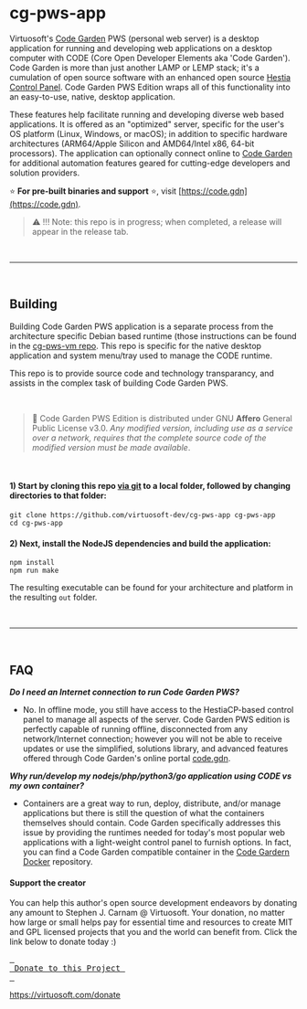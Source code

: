 # cg-pws-app
Virtuosoft's [Code Garden](https://code.gdn) PWS (personal web server) is a desktop application for running and developing web applications on a desktop computer with CODE (Core Open Developer Elements aka 'Code Garden'). Code Garden is more than just another LAMP or LEMP stack; it's a cumulation of open source software with an enhanced open source [Hestia Control Panel](https://hestiacp.com). Code Garden PWS Edition wraps all of this functionality into an easy-to-use, native, desktop application.

These features help facilitate running and developing diverse web based applications. It is offered as an "optimized" server, specific for the user's OS platform (Linux, Windows, or macOS); in addition to specific hardware architectures (ARM64/Apple Silicon and AMD64/Intel x86, 64-bit processors). The application can optionally connect online to [Code Garden](https://code.gdn) for additional automation features geared for cutting-edge developers and solution providers.

:star: **For pre-built binaries and support** :star:, visit [https://code.gdn](https://code.gdn).

> :warning: !!! Note: this repo is in progress; when completed, a release will appear in the release tab.

&nbsp;

-----

&nbsp;

## Building
Building Code Garden PWS application is a separate process from the architecture specific Debian based runtime (those instructions can be found in the [cg-pws-vm repo](https://github.com/virtuosoft-dev/cg-pws-vm). This repo is specific for the native desktop application and system menu/tray used to manage the CODE runtime.

This repo is to provide source code and technology transparancy, and assists in the complex task of building Code Garden PWS.

&nbsp;

> :triangular_flag_on_post: Code Garden PWS Edition is distributed under GNU **Affero** General Public License v3.0. *Any modified version, including use as a service over a network, requires that the complete source code of the modified version must be made available*.

&nbsp;


#### 1) Start by cloning this repo [via git](https://git-scm.com) to a local folder, followed by changing directories to that folder:
```
git clone https://github.com/virtuosoft-dev/cg-pws-app cg-pws-app
cd cg-pws-app
```

#### 2) Next, install the NodeJS dependencies and build the application:
```
npm install
npm run make
```

The resulting executable can be found for your architecture and platform in the resulting `out` folder. 

&nbsp;

-----

&nbsp;

## FAQ

***Do I need an Internet connection to run Code Garden PWS?***
* No. In offline mode, you still have access to the HestiaCP-based control panel to manage all aspects of the server. Code Garden PWS edition is perfectly capable of running offline, disconnected from any network/Internet connection; however you will not be able to receive updates or use the simplified, solutions library, and advanced features offered through Code Garden's online portal [code.gdn](https://code.gdn). 

***Why run/develop my nodejs/php/python3/go application using CODE vs my own container?***
* Containers are a great way to run, deploy, distribute, and/or manage applications but there is still the question of what the containers themselves should contain. Code Garden specifically addresses this issue by providing the runtimes needed for today's most popular web applications with a light-weight control panel to furnish options. In fact, you can find a Code Garden compatible container in the [Code Gardern Docker](https://github.com/Steveorevo/hestiacp-dockered) repository.

#### Support the creator
You can help this author's open source development endeavors by donating any amount to Stephen J. Carnam @ Virtuosoft. Your donation, no matter how large or small helps pay for essential time and resources to create MIT and GPL licensed projects that you and the world can benefit from. Click the link below to donate today :)
<div>
         

[<kbd> <br> Donate to this Project <br> </kbd>][KBD]


</div>


<!---------------------------------------------------------------------------->

[KBD]: https://virtuosoft.com/donate

https://virtuosoft.com/donate
